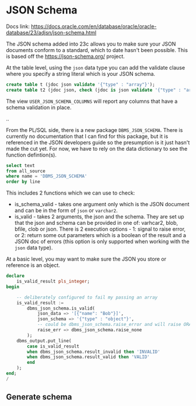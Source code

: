 # JSON Schema

Docs link: <https://docs.oracle.com/en/database/oracle/oracle-database/23/adjsn/json-schema.html>

The JSON schema added into 23c allows you to make sure your JSON documents conform
to a standard, which to date hasn't been possible. This is based off the
<https://json-schema.org/> project.

At the table level, using the `json` data type you can add the validate clause
where you specify a string literal which is your JSON schema.

```sql
create table t (jdoc json validate '{"type" : "array"}');
create table t2 (jdoc json, check (jdoc is json validate '{"type" : "array"}'));
```

The view `USER_JSON_SCHEMA_COLUMNS` will report any columns that have a schema validation
in place.

..

From the PL/SQL side, there is a new package `DBMS_JSON_SCHEMA`. There is currently
no documentation that I can find for this package, but it is referenced in the
JSON developers guide so the presumption is it just hasn't made the cut yet. For
now, we have to rely on the data dictionary to see the function defintion(s).

```sql
select text
from all_source
where name = 'DBMS_JSON_SCHEMA'
order by line
```

This includes 2 functions which we can use to check:

* is_schema_valid - takes one argument only which is the JSON document and can be
in the form of `json` or `varchar2`.
* is_valid - takes 2 arguments, the json and the schema. They are set up that the
json and schema can be provided in one of: varhcar2, blob, bfile, clob or json.
There is 2 execution options - 1: signal to raise error, or 2: return some out
parameters which is a boolean of the result and a JSON doc of errors (this option
is only supported when working with the `json` data type).

At a basic level, you may want to make sure the JSON you store or reference is
an object.

```sql
declare
    is_valid_result pls_integer;
begin

    -- deliberately configured to fail my passing an array
    is_valid_result := 
        dbms_json_schema.is_valid(
            json_data => '[{"name": "Bob"}]',
            json_schema => '{"type" : "object"}',
            -- could be dbms_json_schema.raise_error and will raise ORA-40875
            raise_err => dbms_json_schema.raise_none
        );
    dbms_output.put_line(
        case is_valid_result
        when dbms_json_schema.result_invalid then 'INVALID'
        when dbms_json_schema.result_valid then 'VALID'
        end
    );
end;
/
```

## Generate schema
